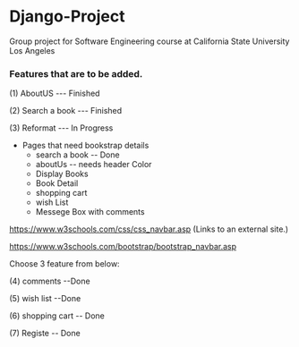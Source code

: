 # Django-Project
Group project for Software Engineering course at California State University Los Angeles

### Features that are to be added.
(1) AboutUS --- Finished  

(2) Search a book --- Finished

(3) Reformat --- In Progress

+ Pages that need bookstrap details
    + search a book -- Done
    + aboutUs -- needs header Color
    + Display Books
    + Book Detail
    + shopping cart
    + wish List
    + Messege Box with comments

https://www.w3schools.com/css/css_navbar.asp (Links to an external site.)

https://www.w3schools.com/bootstrap/bootstrap_navbar.asp

 

Choose 3 feature from below:

(4) comments --Done

(5) wish list --Done

(6) shopping cart -- Done

(7) Registe --  Done
